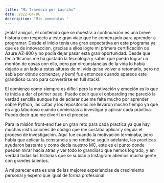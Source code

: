 ```yaml
---
title: "Mi Travesia por Launchx"
date: 2022-04-06
description: 'Mis anecdotas '
---
```



¡Hola! amigos, el contenido que se muestra a continuación es una breve historia con respecto a este gran viaje que he comenzado para aprender a programar. 
Desde el inicio tenía una gran expectativa en este programa ya que es de innovaccion, gracias a ellos logre mi primera certificación de Azure AZ-900 y no podía dejar pasar
esta gran oportunidad. 
Desde que tenía 16 años me ha gustado la tecnología y saber que puedo lograr un montón de cosas con ello, pero por circunstancias de la vida lo había dejado a un lado
a estas alturas de mi vida quise volver a retomarlo, pero no sabía por dónde comenzar, y bum! fue entonces cuando aparece este grandioso curso para convertirse en 
full stack!. 

El comienzo como siempre es difícil pero la motivación y emoción es lo que te inicia a dar el primer paso. Puedo decir que el onboarding me pareció la verdad sencilla 
aunque he de aclarar que me falta mucho por aprender sobre Python, las catas y los repositorios me llevaron mucho tiempo ya que es algo laborioso cuando comienzas a 
investigar y aplicar cada práctica. Puedo decir que me divertí en el proceso. 

Para la misión front-end fue un gran reto para cada practica ya que hay muchas instrucciones de código que me costaba aplicar y seguía el proceso de investigación. 
Aquí fue cuando la motivación terminaba, pero había que aplicar la constancia y no rendirse seguir adelante, las practicas ayudaron bastante y como decía nuestro MC, este
es el punto donde pueden mirar hacia atrás y ver todo lo grandioso que hemos logrado, y en verdad todas las historias que se subían a Instagram abemos mucha gente con
grandes talentos. 

A mi parecer esta es una de las mejores experiencias de crecimiento personal y espero que igual de forma profesional.

